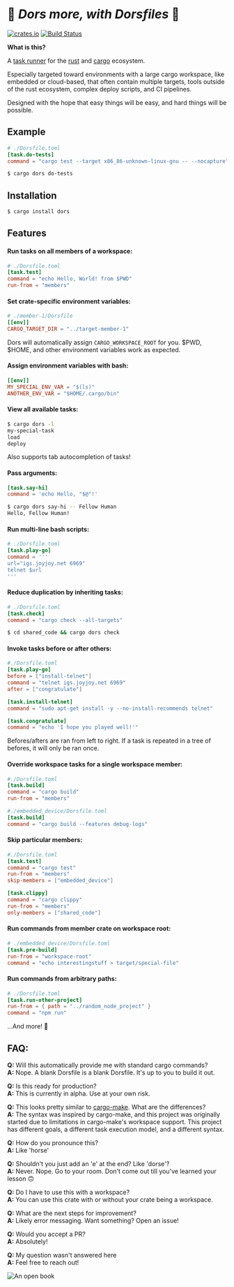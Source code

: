 # 🌈 _**Dors more, with Dorsfiles**_ 🌂
[![crates.io](https://img.shields.io/crates/v/dors.svg)](https://crates.io/crates/dors)
[![Build Status](https://travis-ci.org/aklitzke/dors.svg?branch=master)](https://travis-ci.org/aklitzke/dors)

**What is this?**

A [task runner](https://en.wikipedia.org/wiki/Build_automation) for 
the [rust](https://www.rust-lang.org/) and [cargo](https://github.com/rust-lang/cargo)
ecosystem.

Especially targeted toward environments with a large cargo workspace,
like embedded or cloud-based, that often contain multiple targets, tools
outside of the rust ecosystem, complex deploy scripts, and CI pipelines.

Designed with the hope that easy things will be easy, and hard things will be possible.

## Example

```toml
# ./Dorsfile.toml
[task.do-tests]
command = "cargo test --target x86_86-unknown-linux-gnu -- --nocapture"
```
```bash
$ cargo dors do-tests
```

## Installation

```bash
$ cargo install dors
```

## Features

#### Run tasks on all members of a workspace:
```toml
# ./Dorsfile.toml
[task.test]
command = "echo Hello, World! from $PWD"
run-from = "members"
```

#### Set crate-specific environment variables:
```toml
# ./member-1/Dorsfile
[[env]]
CARGO_TARGET_DIR = "../target-member-1"
```
Dors will automatically assign `CARGO_WORKSPACE_ROOT` for you. $PWD, $HOME, and other
environment variables work as expected.

#### Assign environment variables with bash:
```toml
[[env]]
MY_SPECIAL_ENV_VAR = "$(ls)"
ANOTHER_ENV_VAR = "$HOME/.cargo/bin"
```

#### View all available tasks:
```bash
$ cargo dors -l
my-special-task
load
deploy
```
Also supports tab autocompletion of tasks!

#### Pass arguments:
```toml
[task.say-hi]
command = 'echo Hello, "$@"!'
```
```bash
$ cargo dors say-hi -- Fellow Human
Hello, Fellow Human!
```

#### Run multi-line bash scripts:
```toml
# ./Dorsfile.toml
[task.play-go]
command = '''
url="igs.joyjoy.net 6969"
telnet $url
'''
```

#### Reduce duplication by inheriting tasks:
```toml
# ./Dorsfile.toml
[task.check]
command = "cargo check --all-targets"
```
```bash
$ cd shared_code && cargo dors check
```

#### Invoke tasks before or after others:
```toml
#./Dorsfile.toml
[task.play-go]
before = ["install-telnet"]
command = "telnet igs.joyjoy.net 6969"
after = ["congratulate"]

[task.install-telnet]
command = "sudo apt-get install -y --no-install-recommends telnet"

[task.congratulate]
command = "echo 'I hope you played well!'"
```
Befores/afters are ran from left to right. If a task is repeated in a tree of befores,
it will only be ran once.

#### Override workspace tasks for a single workspace member:
```toml
#./Dorsfile.toml
[task.build]
command = "cargo build"
run-from = "members"
```
```toml
#./embedded_device/Dorsfile.toml
[task.build]
command = "cargo build --features debug-logs"
```

#### Skip particular members:
```toml
#./Dorsfile.toml
[task.test]
command = "cargo test"
run-from = "members"
skip-members = ["embedded_device"]

[task.clippy]
command = "cargo clippy"
run-from = "members"
only-members = ["shared_code"]
```

#### Run commands from member crate on workspace root:
```toml
# ./embedded_device/Dorsfile.toml
[task.pre-build]
run-from = "workspace-root"
command = "echo interestingstuff > target/special-file"
```

#### Run commands from arbitrary paths:
```toml
# ./Dorsfile.toml
[task.run-other-project]
run-from = { path = "../random_node_project" }
command = "npm run"
```

...And more! 🎩

## FAQ:

**Q:** Will this automatically provide me with standard cargo commands?  
**A:** Nope. A blank Dorsfile is a blank Dorsfile. It's up to you to build it out.

**Q:** Is this ready for production?  
**A:** This is currently in alpha. Use at your own risk.

**Q:** This looks pretty similar to [cargo-make](https://github.com/sagiegurari/cargo-make). What are the differences?  
**A:** The syntax was inspired by cargo-make, and this project was originally
started due to limitations in cargo-make's workspace support. This project has different goals, a different task
execution model, and a different syntax.

**Q:** How do you pronounce this?  
**A:** Like 'horse'

**Q:** Shouldn't you just add an 'e' at the end? Like 'dorse'?  
**A:** Never. Nope. Go to your room. Don't come out till you've learned your lesson 🙃

**Q:** Do I have to use this with a workspace?  
**A:** You can use this crate with or without your crate being a workspace.

**Q:** What are the next steps for improvement?  
**A:** Likely error messaging. Want something? Open an issue!

**Q:** Would you accept a PR?  
**A:** Absolutely!

**Q:** My question wasn't answered here  
**A:** Feel free to reach out!

![An open book](https://emojipedia-us.s3.dualstack.us-west-1.amazonaws.com/thumbs/240/apple/237/open-book_1f4d6.png)
